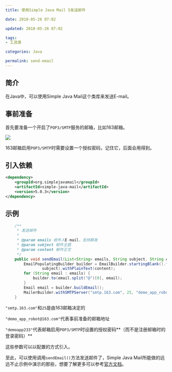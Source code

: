 ```yaml
---
title: 使用Simple Java Mail 5发送邮件

date: 2018-05-26 07:02

updated: 2018-05-26 07:02

tags:
- 工具类

categories: Java

permalink: send-email
---
```




## 简介

在Java中，可以使用Simple Java Mail这个类库来发送E-mail。



## 事前准备

首先要准备一个开启了`POP3/SMTP`服务的邮箱，比如163邮箱。

![](/images/send-email-01.png)



163邮箱启用`POP3/SMTP`时需要设置一个授权密码，记住它，后面会用得到。



## 引入依赖

~~~xml
<dependency>
    <groupId>org.simplejavamail</groupId>
    <artifactId>simple-java-mail</artifactId>
    <version>5.0.3</version>
</dependency>
~~~



## 示例

~~~java
    /**
     * 发送邮件
     *
     * @param emails 收件人E-mail，支持群发
     * @param subject 邮件主题
     * @param content 邮件正文
     */
    public void sendEmail(List<String> emails, String subject, String content) {
        EmailPopulatingBuilder builder = EmailBuilder.startingBlank().from("Demo App Robot", "demo_app_robot@163.com").withSubject(
                subject).withPlainText(content);
        for (String email : emails) {
            builder.to(email.split("@")[0], email);
        }
        Email email = builder.buildEmail();
        MailerBuilder.withSMTPServer("smtp.163.com", 25, "demo_app_robot@163.com", "demoapp233").buildMailer().sendMail(email);
    }
~~~



`"smtp.163.com"`和`25`是由163邮箱决定的

`"demo_app_robot@163.com"`代表事前准备的邮箱地址

`"demoapp233"`代表邮箱启用`POP3/SMTP`时设置的授权密码**（而不是注册邮箱时的登录密码）**

这些参数可以以配置的方式引入。



至此，可以使用调用`sendEmail()`方法发送邮件了，Simple Java Mail所能做的远远不止示例中演示的那些，想要了解更多可以参考[官方文档](http://www.simplejavamail.org/#/features)。